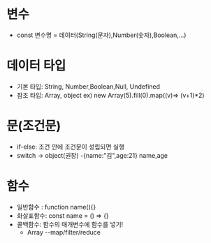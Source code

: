 # 변수 
- const 변수명 = 데이터(String(문자),Number(숫자),Boolean,...)

# 데이터 타입
- 기본 타입: String, Number,Boolean,Null, Undefined
- 참조 타입: Array, object
ex) new Array(5).fill(0).map((v)=> (v+1)*2)
# 문(조건문)
- if-else: 조건 안에 조건문이 성립되면 실행
- switch -> object(권장)
    -{name:"김",age:21} name,age

# 함수
- 일반함수 : function name(){}
- 화살표함수: const name = () => {}
- 콜백함수: 함수의 매개변수에 함수를 넣기!
   - Array --map/filter/reduce
   

